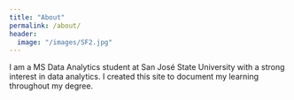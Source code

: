 ```yaml
---
title: "About"
permalink: /about/
header:
  image: "/images/SF2.jpg"
---
```


I am a MS Data Analytics student at San José State University with a strong interest in data analytics.
I created this site to document my learning throughout my degree.
